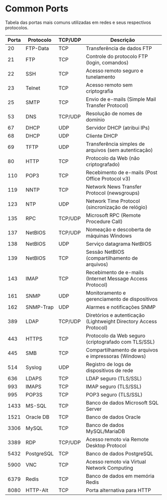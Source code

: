 # Common Ports

Tabela das portas mais comuns utilizadas em redes e seus respectivos protocolos.  

| Porta | Protocolo | TCP/UDP | Descrição |
|-------|-----------|---------|-----------|
| 20    | FTP-Data  | TCP     | Transferência de dados FTP |
| 21    | FTP       | TCP     | Controle do protocolo FTP (login, comandos) |
| 22    | SSH       | TCP     | Acesso remoto seguro e tunelamento |
| 23    | Telnet    | TCP     | Acesso remoto sem criptografia |
| 25    | SMTP      | TCP     | Envio de e-mails (Simple Mail Transfer Protocol) |
| 53    | DNS       | TCP/UDP | Resolução de nomes de domínio |
| 67    | DHCP      | UDP     | Servidor DHCP (atribui IPs) |
| 68    | DHCP      | UDP     | Cliente DHCP |
| 69    | TFTP      | UDP     | Transferência simples de arquivos (sem autenticação) |
| 80    | HTTP      | TCP     | Protocolo da Web (não criptografado) |
| 110   | POP3      | TCP     | Recebimento de e-mails (Post Office Protocol v3) |
| 119   | NNTP      | TCP     | Network News Transfer Protocol (newsgroups) |
| 123   | NTP       | UDP     | Network Time Protocol (sincronização de relógio) |
| 135   | RPC       | TCP/UDP | Microsoft RPC (Remote Procedure Call) |
| 137   | NetBIOS   | TCP/UDP | Nomeação e descoberta de máquinas Windows |
| 138   | NetBIOS   | UDP     | Serviço datagrama NetBIOS |
| 139   | NetBIOS   | TCP     | Sessão NetBIOS (compartilhamento de arquivos) |
| 143   | IMAP      | TCP     | Recebimento de e-mails (Internet Message Access Protocol) |
| 161   | SNMP      | UDP     | Monitoramento e gerenciamento de dispositivos |
| 162   | SNMP-Trap | UDP     | Alarmes e notificações SNMP |
| 389   | LDAP      | TCP/UDP | Diretórios e autenticação (Lightweight Directory Access Protocol) |
| 443   | HTTPS     | TCP     | Protocolo da Web seguro (criptografado com TLS/SSL) |
| 445   | SMB       | TCP     | Compartilhamento de arquivos e impressoras (Windows) |
| 514   | Syslog    | UDP     | Registro de logs de dispositivos de rede |
| 636   | LDAPS     | TCP     | LDAP seguro (TLS/SSL) |
| 993   | IMAPS     | TCP     | IMAP seguro (TLS/SSL) |
| 995   | POP3S     | TCP     | POP3 seguro (TLS/SSL) |
| 1433  | MS-SQL    | TCP     | Banco de dados Microsoft SQL Server |
| 1521  | Oracle DB | TCP     | Banco de dados Oracle |
| 3306  | MySQL     | TCP     | Banco de dados MySQL/MariaDB |
| 3389  | RDP       | TCP/UDP | Acesso remoto via Remote Desktop Protocol |
| 5432  | PostgreSQL| TCP     | Banco de dados PostgreSQL |
| 5900  | VNC       | TCP     | Acesso remoto via Virtual Network Computing |
| 6379  | Redis     | TCP     | Banco de dados em memória Redis |
| 8080  | HTTP-Alt  | TCP     | Porta alternativa para HTTP |
